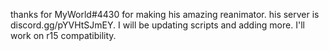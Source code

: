 thanks for MyWorld#4430 for making his amazing reanimator.
his server is discord.gg/pYVHtSJmEY.
I will be updating scripts and adding more.
I'll work on r15 compatibility.
